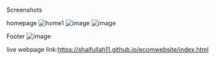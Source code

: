 Screenshots

homepage
![home1](https://github.com/shaifullah11/ecomwebsite/assets/138781586/fe5d01bb-77b2-48c1-9c4f-56ff8a6b891c)
![image](https://github.com/shaifullah11/ecomwebsite/assets/138781586/1a90f0ba-9d39-4d0b-a4d6-ea6beda7b7ac)
![image](https://github.com/shaifullah11/ecomwebsite/assets/138781586/81356af4-2a8a-4ec8-82ec-8ee9b7261202)

Footer
![image](https://github.com/shaifullah11/ecomwebsite/assets/138781586/75db412a-3772-4918-a133-9c4a191989e1)


live webpage link:https://shaifullah11.github.io/ecomwebsite/index.html
